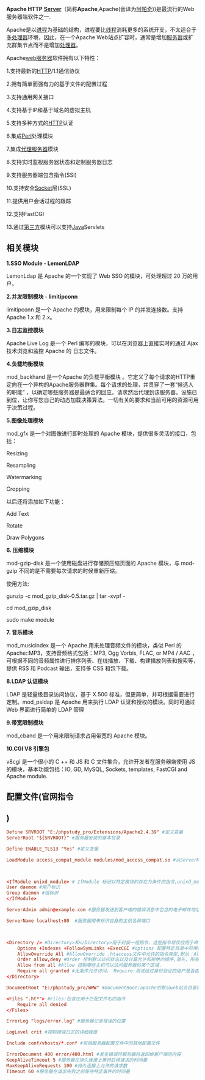 **Apache HTTP** **[Server](https://baike.baidu.com/item/Server)**（简称**Apache**,Apache(音译为[阿帕奇](https://baike.baidu.com/item/阿帕奇/374191)))是最流行的Web服务器端软件之一.

Apache是以[进程](https://baike.baidu.com/item/进程)为基础的结构，进程要比[线程](https://baike.baidu.com/item/线程)消耗更多的系统开支，不太适合于[多处理器](https://baike.baidu.com/item/多处理器)环境，因此，在一个Apache Web站点扩容时，通常是增加[服务器](https://baike.baidu.com/item/服务器)或扩充群集节点而不是增加[处理器](https://baike.baidu.com/item/处理器)。

Apache[web服务器](https://baike.baidu.com/item/web服务器)软件拥有以下特性：

1.支持最新的[HTTP](https://baike.baidu.com/item/HTTP)/1.1通信协议

2.拥有简单而强有力的基于文件的配置过程

3.支持通用网关接口

4.支持基于IP和基于域名的虚拟主机

5.支持多种方式的[HTTP](https://baike.baidu.com/item/HTTP)认证

6.集成[Perl](https://baike.baidu.com/item/Perl)处理模块

7.集成[代理服务器](https://baike.baidu.com/item/代理服务器)模块

8.支持实时监视服务器状态和定制服务器日志

9.支持服务器端包含指令(SSI)

10.支持安全[Socket](https://baike.baidu.com/item/Socket)层(SSL)

11.提供用户会话过程的跟踪

12.支持FastCGI

13.通过[第三方](https://baike.baidu.com/item/第三方)模块可以支持[Java](https://baike.baidu.com/item/Java/85979)Servlets

## 相关模块

**1.SSO Module - LemonLDAP** 

LemonLdap 是 Apache 的一个实现了 Web SSO 的模块，可处理超过 20 万的用户。

**2.并发限制模块 - limitipconn**

limitipconn 是一个 Apache 的模块，用来限制每个 IP 的并发连接数。支持 Apache 1.x 和 2.x。

**3.日志监控模块**

Apache Live Log 是一个 Perl 编写的模块，可以在浏览器上直接实时的通过 Ajax 技术浏览和监控 Apache 的 日志文件。

**4.负载均衡模块**

mod_backhand 是一个Apache 的负载平衡模块 。它定义了每个请求的HTTP重定向在一个异构的Apache服务器群集。每个请求的处理，并贯穿了一套“候选人的职能” ，以确定哪些服务器是最适合的回应。请求然后代理到该服务器。设施已到位，让你写您自己的动态加载决策算法。一切有关的要求和当前可用的资源可用于决策过程。

**5.图像处理模块**

mod_gfx 是一个对图像进行即时处理的 Apache 模块，提供很多灵活的接口，包括：

Resizing

Resampling

Watermarking

Cropping

以后还将添加如下功能：

Add Text

Rotate

Draw Polygons

**6. 压缩模块**

mod-gzip-disk 是一个使用磁盘进行存储预压缩页面的 Apache 模块，与 mod-gzip 不同的是不需要每次请求的时候重新压缩。

使用方法:

gunzip -c mod_gzip_disk-0.5.tar.gz | tar -xvpf -

cd mod_gzip_disk

sudo make module

**7. 音乐模块**

mod_musicindex 是一个 Apache 用来处理音频文件的模块，类似 Perl 的 Apache::MP3，支持音频格式包括：MP3, Ogg Vorbis, FLAC, or MP4 / AAC ，可根据不同的音频属性进行排序列表、在线播放、下载、构建播放列表和搜索等，提供 RSS 和 Podcast 输出，支持多 CSS 和包下载。

**8.LDAP 认证模块**

LDAP 是轻量级目录访问协议，基于 X.500 标准，但更简单，并可根据需要进行定制。mod_psldap 是 Apache 用来执行 LDAP 认证和授权的模块。同时可通过 Web 界面进行简单的 LDAP 管理

**9.带宽限制模块**

mod_cband 是一个用来限制请求占用带宽的 Apache 模块。

**10.CGI V8 引擎包**

v8cgi 是一个很小的 C ++ 和 JS 和 C 文件集合，允许开发者在服务器端使用 JS 的模块，基本功能包括：IO, GD, MySQL, Sockets, templates, FastCGI and Apache module.

## 配置文件(官网指令

[指令连接]: http://httpd.apache.org/docs/2.4/mod/directives.html

## )

```conf
Define SRVROOT "E:/phpstudy_pro/Extensions/Apache2.4.39" #定义变量
ServerRoot "${SRVROOT}" #服务器安装的基本目录

Define ENABLE_TLS13 "Yes" #定义变量

LoadModule access_compat_module modules/mod_access_compat.so #从ServerRoot的modules子目录加载命名模块



<IfModule unixd_module> # IfModule 标记以特定模块的存在为条件的指令,unixd_module Unix系列平台的基本（必需）安全性模块，
User daemon #用户标识
Group daemon #组标识
</IfModule>

ServerAdmin admin@example.com #服务器发送到客户端的错误消息中包含的电子邮件地址

ServerName localhost:80  #服务器用来标识自身的主机名和端口



<Directory /> #Directory>和</Directory>用于封装一组指令，这些指令将仅应用于命名目录、该目录的子目录以及相应目录中的文件。
    Options +Indexes +FollowSymLinks +ExecCGI #options 配置特定目录中可用的功能,Indexes 当网页不存在的时候允许索引显示目录中的文件,FollowSymLinks(默认选项) 服务器将遵循此目录中的符号链接 , ExecCGI 允许使用mod_cgi CGI执行CGI脚本。将带+或-的选项与不带+或-的选项混合在一起是无效的语法，在服务器启动期间将被带中止的语法检查拒绝。
    AllowOverride All #AllowOverride .htaccess文件中允许的指令类型,默认：AllowOverride None (2.3.9之后), AllowOverride All (2.3.8之前)
    Order allow,deny #Order 控制默认访问状态以及计算允许和拒绝的顺序,首先，所有允许的指令被评估；至少一个必须匹配，或者请求被拒绝。接下来，将计算所有Deny指令。如果有匹配项，则拒绝请求。最后，默认情况下，任何与Allow或Deny指令不匹配的请求都会被拒绝。。
    Allow from all #Allow 控制哪些主机可以访问服务器的某个区域.
    Require all granted #无条件允许访问。 Require:测试经过身份验证的用户是否由授权提供程序授权.
</Directory>

DocumentRoot "E:/phpstudy_pro/WWW" #DocumentRoot:apache的默认web站点目录路径

<Files ".ht*"> #Files:包含应用于匹配文件名的指令
    Require all denied
</Files>

ErrorLog "logs/error.log" #服务器记录错误的位置

LogLevel crit #控制错误日志的详细程度

Include conf/vhosts/*.conf #包括服务器配置文件中的其他配置文件

ErrorDocument 400 error/400.html #发生错误时服务器将返回给客户端的内容
KeepAliveTimeout 5 #服务器在持久连接上等待后续请求的时间量
MaxKeepAliveRequests 100 #持久连接上允许的请求数
Timeout 60 #服务器在请求失败之前等待特定事件的时间量
```

